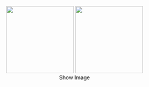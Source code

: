 <div align="center">
<img height="180em" src="https://github-readme-stats.vercel.app/api?username=YOUR_USERNAME&show_icons=true&theme=chartreuse-dark&include_all_commits=true&count_private=true&bg_color=0D1117&title_color=00F759&text_color=00F759&icon_color=00F759&border_color=00F759"/>
<img height="180em" src="https://github-readme-stats.vercel.app/api/top-langs/?username=YOUR_USERNAME&layout=compact&langs_count=8&theme=chartreuse-dark&bg_color=0D1117&title_color=00F759&text_color=00F759&border_color=00F759"/>
</div>
<div align="center">
Show Image
</div>
